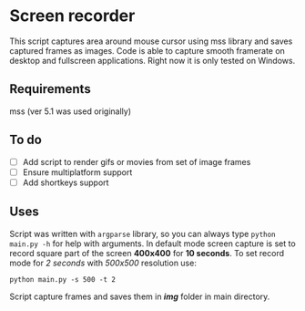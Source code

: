 # Screen recorder
This script captures area around mouse cursor using mss library and saves captured frames as images. Code is able to capture smooth framerate on desktop and fullscreen applications. Right now it is only tested on Windows. 

## Requirements
mss (ver 5.1 was used originally)

## To do
- [ ] Add script to render gifs or movies from set of image frames
- [ ] Ensure multiplatform support
- [ ] Add shortkeys support

## Uses
Script was written with `argparse` library, so you can always type `python main.py -h` for help with arguments. In default mode screen capture is set to record square part of the screen **400x400** for **10 seconds**. To set record mode for *2 seconds* with *500x500* resolution use:

```console
python main.py -s 500 -t 2
```

Script capture frames and saves them in __*img*__ folder in main directory.

